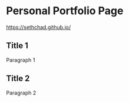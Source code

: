 # Personal Portfolio Page

https://sethchad.github.io/

## Title 1

Paragraph 1

## Title 2

Paragraph 2
